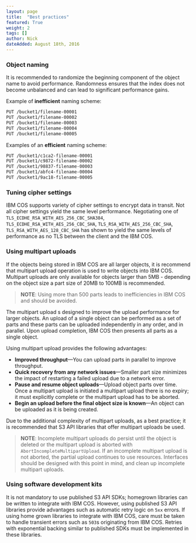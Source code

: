 ```yaml
---
layout: page
title:  "Best practices"
featured: True
weight: 2
tags: []
author: Nick
dateAdded: August 18th, 2016
---
```


### Object naming
It is recommended to randomize the beginning component of the object name to avoid performance.  Randomness ensures that the index does not become unbalanced and can lead to significant performance gains.  

Example of **inefficient** naming scheme:
```bash
PUT /bucket1/filename-00001
PUT /bucket1/filename-00002
PUT /bucket1/filename-00003
PUT /bucket1/filename-00004
PUT /bucket1/filename-00005
```

Examples of an **efficient** naming scheme:
```bash
PUT /bucket1/c1ca2-filename-00001
PUT /bucket1/c9872-filename-00002
PUT /bucket1/98837-filename-00003
PUT /bucket1/abfc4-filename-00004
PUT /bucket1/9ac18-filename-00005
```

### Tuning cipher settings
IBM COS supports variety of cipher settings to encrypt data in transit. Not all cipher settings yield the same level performance. Negotiating one of `TLS_ECDHE_RSA_WITH_AES_256_CBC_SHA384`, `TLS_ECDHE_RSA_WITH_AES_256_CBC_SHA`, `TLS_RSA_WITH_AES_256_CBC_SHA`, `TLS_RSA_WITH_AES_128_CBC_SHA` has shown to yield the same levels of performance as no TLS between the client and the IBM COS.

### Using multipart uploads
If the objects being stored in IBM COS are all larger objects, it is recommend that multipart upload operation is used to write objects into IBM COS.  Multipart uploads are only available for objects larger than 5MB - depending on the object size a part size of 20MB to 100MB is recommended. 

>**NOTE**: Using more than 500 parts leads to inefficiencies in IBM COS and should be avoided.

The multipart upload s designed to improve the upload performance for larger objects.  An upload of a single object can be performed as a set of parts and these parts can be uploaded independently in any order, and in parallel.  Upon upload completion, IBM COS then presents all parts as a single object.

Using multipart upload provides the following advantages:

* **Improved throughput**—You can upload parts in parallel to improve throughput. 
* **Quick recovery from any network issues**—Smaller part size minimizes the impact of restarting a failed upload due to a network error. 
* **Pause and resume object uploads**—Upload object parts over time. Once a multipart upload is initiated a multipart upload there is no expiry; it must explicitly complete or the multipart upload has to be aborted.
* **Begin an upload before the final object size is known**—An object can be uploaded as it is being created.

Due to the additional complexity of multipart uploads, as a best practice; it is recommended that S3 API libraries that offer multipart uploads be used. 

>**NOTE**: Incomplete multipart uploads do persist until the object is deleted or the multipart upload is aborted with `AbortIncompleteMultipartUpload`. If an incomplete multipart upload is not aborted, the partial upload continues to use resources.  Interfaces should be designed with this point in mind, and clean up incomplete multipart uploads.  

### Using software development kits

It is not mandatory to use published S3 API SDKs; homegrown libraries can be written to integrate with IBM COS. However, using published S3 API libraries provide advantages such as automatic retry logic on `5xx` errors. If using home grown libraries to integrate with IBM COS, care must be taken to handle transient errors such as `503`s originating from IBM COS. Retries with exponential backing similar to published SDKs must be implemented in these libraries.

